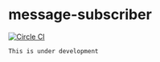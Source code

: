 # message-subscriber

[![Circle CI](https://circleci.com/gh/hatajoe/message-subscriber-runner.svg?style=svg)](https://circleci.com/gh/hatajoe/message-subscriber-runner)

```
This is under development
```
